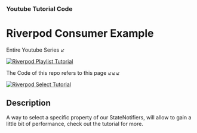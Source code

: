 ### Youtube Tutorial Code

# Riverpod Consumer Example

Entire Youtube Series ↙️

[![Riverpod Playlist Tutorial](https://img.youtube.com/vi/HbrtQYEPsoo/0.jpg)](https://www.youtube.com/watch?v=HbrtQYEPsoo&list=PLzaGtnxLcM7HYt-MhMZ-j0Bmeo4RqPHoS)

The Code of this repo refers to this page ↙️↙️↙️

[![Riverpod Select Tutorial](https://img.youtube.com/vi/WCF4bziDxZA/0.jpg)](https://youtu.be/WCF4bziDxZA)

## Description

A way to select a specific property of our StateNotifiers, will allow to gain a little bit of performance, check out the tutorial for more.